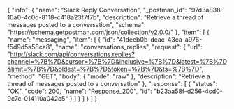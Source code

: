 {
  "info": {
    "name": "Slack Reply Conversation",
    "_postman_id": "97d3a838-10a0-4c0d-8118-c418a23f7f7b",
    "description": "Retrieve a thread of messages posted to a conversation",
    "schema": "https://schema.getpostman.com/json/collection/v2.0.0/"
  },
  "item": [
    {
      "name": "messaging",
      "item": [
        {
          "id": "41deeb0b-dcac-43ca-a976-f5d9d5a58ca8",
          "name": "conversations_replies",
          "request": {
            "url": "http://slack.com/api/conversations.replies?channel=%7B%7D&cursor=%7B%7D&inclusive=%7B%7D&latest=%7B%7D&limit=%7B%7D&oldest=%7B%7D&token=%7B%7D&ts=%7B%7D",
            "method": "GET",
            "body": {
              "mode": "raw"
            },
            "description": "Retrieve a thread of messages posted to a conversation"
          },
          "response": [
            {
              "status": "OK",
              "code": 200,
              "name": "Response_200",
              "id": "b23aa58f-d256-4cd0-9c7c-014110a042c5"
            }
          ]
        }
      ]
    }
  ]
}